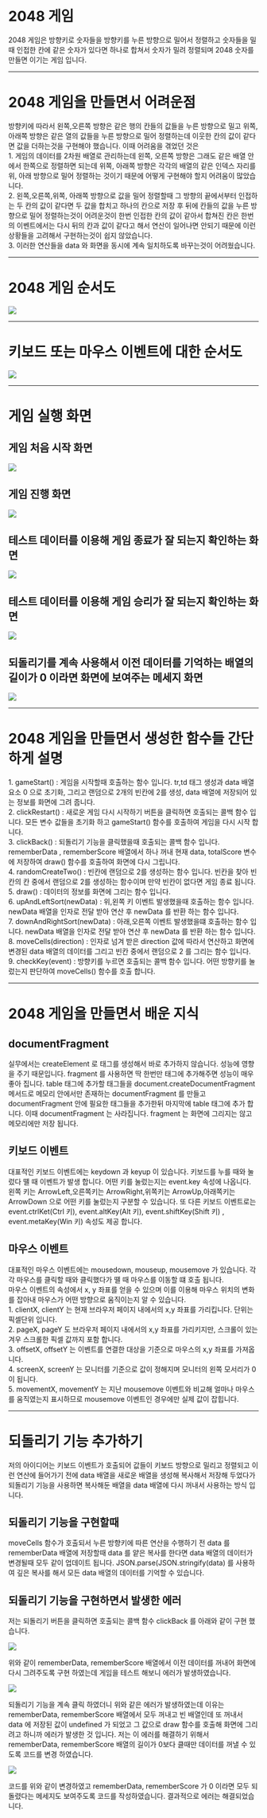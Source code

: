 # 2048 게임

<p> 2048 게임은 방향키로 숫자들을 방향키를 누른 방향으로 밀어서 정렬하고 숫자들을 밀때 인접한 칸에 같은 숫자가 있다면 하나로 합쳐서 숫자가 밀려 정렬되며 2048 숫자를 만들면 이기는 게임 입니다.</p>
<hr>

# 2048 게임을 만들면서 어려운점

<P> 방향키에 따라서 왼쪽,오른쪽 방향은 같은 행의 칸들의 값들을 누른 방향으로 밀고 위쪽, 아래쪽 방향은 같은 열의 값들을 누른 방향으로 밀어 정렬하는데 이웃한 칸의 값이 같다면 값을 더하는것을 구현해야 했습니다. 이때 어려움을 겪었던 것은 <br>
1. 게임의 데이터를 2차원 배열로 관리하는데 왼쪽, 오른쪽 방향은 그래도 같은 배열 안에서 한쪽으로 정렬하면 되는데 위쪽, 아래쪽 방향은 각각의 배열의 같은 인덱스 자리를 위, 아래 방향으로 밀어 정렬하는 것이기 때문에 어떻게 구현해야 할지 어려움이 많았습니다. <br>
2. 왼쪽,오른쪽,위쪽, 아래쪽 방향으로 값을 밀어 정렬할때 그 방향의 끝에서부터 인접하는 두 칸의 값이 같다면 두 값을 합치고 하나의 칸으로 저장 후 뒤에 칸들의 값을 누른 방향으로 밀어 정렬하는것이 어려운것이 한번 인접한 칸의 값이 같아서 합쳐진 칸은 한번의 이벤트에서는 다시 뒤의 칸과 값이 같다고 해서 연산이 일어나면 안되기 때문에 이런 상황들을 고려해서 구현하는것이 쉽지 않았습니다. <br>
3. 이러한 연산들을 data 와 화면을 동시에 계속 일치하도록 바꾸는것이 어려웠습니다. </p>
<hr>

# 2048 게임 순서도

<img src = "2048game-plan1.png">

<hr>

# 키보드 또는 마우스 이벤트에 대한 순서도

<img src = "2048game-plan2.png">

<hr>

# 게임 실행 화면

## 게임 처음 시작 화면

<img src = "2048game-photo1.png">

## 게임 진행 화면

<img src = "2048game-photo2.png">

## 테스트 데이터를 이용해 게임 종료가 잘 되는지 확인하는 화면

<img src = "2048game-photo3.png">

## 테스트 데이터를 이용해 게임 승리가 잘 되는지 확인하는 화면

<img src = "2048game-photo4.png">

## 되돌리기를 계속 사용해서 이전 데이터를 기억하는 배열의 길이가 0 이라면 화면에 보여주는 메세지 화면

<img src = "2048game-photo5.png">

<hr>

# 2048 게임을 만들면서 생성한 함수들 간단하게 설명

<p>
1. gameStart() : 게임을 시작할때 호출하는 함수 입니다. tr,td 태그 생성과 data 배열 요소 0 으로 초기화, 그리고 랜덤으로 2개의 빈칸에 2를 생성, data 배열에 저장되어 있는 정보를 화면에 그려 줍니다. <br>
2. clickRestart()  : 새로운 게임 다시 시작하기 버튼을 클릭하면 호출되는 콜백 함수 입니다. 모든 변수 값들을 초기화 하고 gameStart() 함수를 호출하여 게임을 다시 시작 합니다. <br>
3. clickBack() :  되돌리기 기능을 클릭했을때 호출되는 콜백 함수 입니다. rememberData , rememberScore 배열에서 하나 꺼내 현재 data, totalScore 변수에 저장하여 draw() 함수를 호출하여 화면에 다시 그립니다. <br>
4. randomCreateTwo() : 빈칸에 랜덤으로 2를 생성하는 함수 입니다. 빈칸을 찾아 빈칸의 칸 중에서 랜덤으로 2를 생성하는 함수이며 만약 빈칸이 없다면 게임 종료 됩니다. <br>
5. draw() : 데이터의 정보를 화면에 그리는 함수 입니다. <br>
6. upAndLeftSort(newData) : 위,왼쪽 키 이벤트 발생했을때 호출하는 함수 입니다. newData 배열을 인자로 전달 받아 연산 후 newData 를 반환 하는 함수 입니다. <br>
7. downAndRightSort(newData) : 아래,오른쪽 이벤트 발생했을떄 호출하는 함수 입니다. newData 배열을 인자로 전달 받아 연산 후 newData 를 반환 하는 함수 입니다. <br>
8. moveCells(direction) : 인자로 넘겨 받은 direction 값에 따라서 연산하고 화면에 변경된 data 배열의 데이터를 그리고 빈칸 중에서 랜덤으로 2 를 그리는 함수 입니다. <br>
9. checkKey(event) : 방향키를 누르면 호출되는 콜백 함수 입니다. 어떤 방향키를 눌렀는지 판단하여 moveCells() 함수를 호출 합니다. <br>

</p>

<hr>

# 2048 게임을 만들면서 배운 지식

## documentFragment

<p> 실무에서는 createElement 로 태그를 생성해서 바로 추가하지 않습니다. 성능에 영향을 주기 때문입니다. fragment 를 사용하면 딱 한번만 태그에 추가해주면 성능이 매우 좋아 집니다. table 태그에 추가할 태그들을 document.createDocumentFragment 메서드로 메모리 안에서만 존재하는 documentFragment 를 만들고 documentFragment 안에 필요한 태그들을 추가한뒤 마지막에 table 태그에 추가 합니다. 이때 documentFragment 는 사라집니다.
 fragment 는 화면에 그리지는 않고 메모리에만 저장 됩니다.</p>

## 키보드 이벤트

<p>대표적인 키보드 이벤트에는 keydown 과 keyup 이 있습니다. 키보드를 누를 때와 눌렀다 뗼 때 이벤트가 발생 합니다. 어떤 키를 눌렀는지는 event.key 속성에 나옵니다. 왼쪽 키는 ArrowLeft,오른쪽키는 ArrowRight,위쪽키는 ArrowUp,아래쪽키는 ArrowDown 으로 어떤 키를 눌렀는지 구분할 수 있습니다. 또 다른 키보드 이벤트로는 event.ctrlKet(Ctrl 키), event.altKey(Alt 키), event.shiftKey(Shift 키) , event.metaKey(Win 키) 속성도 제공 합니다.</p>

## 마우스 이벤트

<p>대표적인 마우스 이벤트에는 mousedown, mouseup, mousemove 가 있습니다. 각각 마우스를 클릭할 때와 클릭했다가 뗼 때 마우스를 이동할 떄 호출 됩니다. <br> 마우스 이벤트의 속성에서 x, y 좌표를 얻을 수 있으며 이를 이용해 마우스 위치의 변화를 잡아내 마우스가 어떤 방향으로 움직이는지 알 수 있습니다. <br>
1. clientX, clientY 는 현재 브라우저 페이지 내에서의 x,y 좌표를 가리킵니다. 단위는 픽셀단위 입니다. <br>
2. pageX, pageY 도 브라우저 페이지 내에서의 x,y 좌표를 가리키지만, 스크롤이 있는 겨우 스크롤한 픽셀 값까지 포함 합니다. <br>
3. offsetX, offsetY 는 이벤트를 연결한 대상을 기준으로 마우스의 x,y 좌표를 가져옵니다. <br>
4. screenX, screenY 는 모니터를 기준으로 값이 정해지며 모니터의 왼쪽 모서리가 0 이 됩니다. <br>
5. movementX, movementY 는 지난 mousemove 이벤트와 비교해 얼마나 마우스를 움직였는지 표시하므로 mousemove 이벤트인 경우에만 실제 값이 잡힙니다.</p>

<hr>

# 되돌리기 기능 추가하기

<p> 저의 아이디어는 키보드 이벤트가 호출되어 값들이 키보드 방향으로 밀리고 정렬되고 이런 연산에 들어가기 전에 data 배열을 새로운 배열을 생성해 복사해서 저장해 두었다가 되돌리기 기능을 사용하면 복사해둔 배열을 data 배열에 다시 꺼내서 사용하는 방식 입니다. </p>

## 되돌리기 기능을 구현할때

<p> moveCells 함수가 호출되서 누른 방향키에 따른 연산을 수행하기 전 data 를 rememberData 배열에 저장할때 data 를 얕은 복사를 한다면 data 배열의 데이터가 변경될때 모두 같이 업데이트 됩니다. JSON.parse(JSON.stringify(data) 를 사용하여 깊은 복사를 해서 모든 data 배열의 데이터를 기억할 수 있습니다. </p>

## 되돌리기 기능을 구현하면서 발생한 에러

<p> 저는 되돌리기 버튼을 클릭하면 호출되는 콜백 함수 clickBack 를 아래와 같이 구현 했습니다. </p>
<img src = "2048game-code1.png">
<p>위와 같이 rememberData, rememberScore 배열에서 이전 데이터를 꺼내어 화면에 다시 그려주도록 구현 하였는데 게임을 테스트 해보니 에러가 발생하였습니다.</p>
<img src = "2048game-error1.png">
<p> 되돌리기 기능을 계속 클릭 하였더니 위와 같은 에러가 발생하였는데 이유는 rememberData, rememberScore 배열에서 모두 꺼내고 빈 배열인데 또 꺼내서 data 에 저장된 값이 undefined 가 되었고 그 값으로 draw 함수를 호출해 화면에 그리려고 하니까 에러가 발생한 것 입니다. 저는 이 에러를 해결하기 위해서 rememberData, rememberScore 배열의 길이가 0보다 클때만 데이터를 꺼낼 수 있도록 코드를 변경 하였습니다.</p>
<img src = "2048game-code2.png">
<p>코드를 위와 같이 변경하였고 rememberData, rememberScore 가 0 이라면 모두 되돌렸다는 메세지도 보여주도록 코드를 작성하였습니다. 결과적으로 에러는 해결되었습니다. </p>
